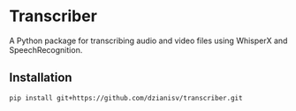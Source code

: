 # Transcriber

A Python package for transcribing audio and video files using WhisperX and SpeechRecognition.

## Installation

```sh
pip install git+https://github.com/dzianisv/transcriber.git